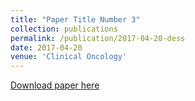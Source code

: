 ```yaml
---
title: "Paper Title Number 3"
collection: publications
permalink: /publication/2017-04-20-dess
date: 2017-04-20
venue: 'Clinical Oncology'
---
```



[Download paper here](https://www.sciencedirect.com/science/article/pii/S0936655517300675)
